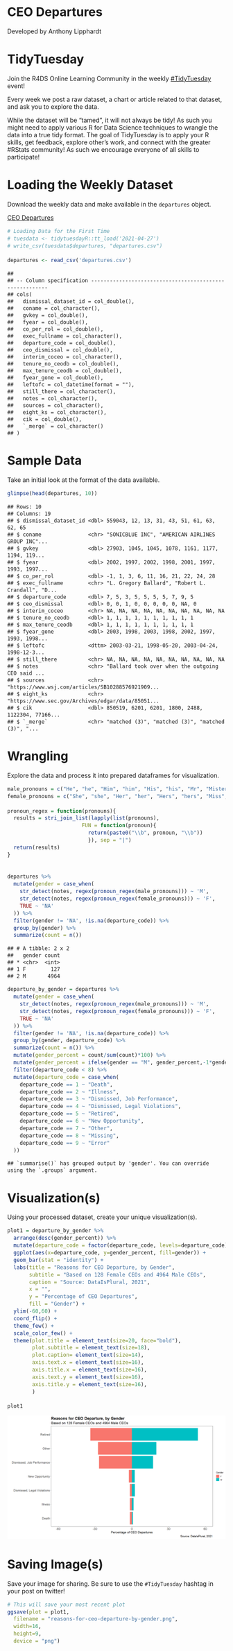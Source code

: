 CEO Departures
================
Developed by Anthony Lipphardt

# TidyTuesday

Join the R4DS Online Learning Community in the weekly
[\#TidyTuesday](https://github.com/rfordatascience/tidytuesday) event\!

Every week we post a raw dataset, a chart or article related to that
dataset, and ask you to explore the data.

While the dataset will be “tamed”, it will not always be tidy\! As such
you might need to apply various R for Data Science techniques to wrangle
the data into a true tidy format. The goal of TidyTuesday is to apply
your R skills, get feedback, explore other’s work, and connect with the
greater \#RStats community\! As such we encourage everyone of all skills
to participate\!

# Loading the Weekly Dataset

Download the weekly data and make available in the `departures` object.

[CEO
Departures](https://github.com/rfordatascience/tidytuesday/blob/master/data/2021/2021-04-27/readme.md)

``` r
# Loading Data for the First Time
# tuesdata <- tidytuesdayR::tt_load('2021-04-27')
# write_csv(tuesdata$departures, "departures.csv")

departures <- read_csv('departures.csv')
```

    ## 
    ## -- Column specification --------------------------------------------------------
    ## cols(
    ##   dismissal_dataset_id = col_double(),
    ##   coname = col_character(),
    ##   gvkey = col_double(),
    ##   fyear = col_double(),
    ##   co_per_rol = col_double(),
    ##   exec_fullname = col_character(),
    ##   departure_code = col_double(),
    ##   ceo_dismissal = col_double(),
    ##   interim_coceo = col_character(),
    ##   tenure_no_ceodb = col_double(),
    ##   max_tenure_ceodb = col_double(),
    ##   fyear_gone = col_double(),
    ##   leftofc = col_datetime(format = ""),
    ##   still_there = col_character(),
    ##   notes = col_character(),
    ##   sources = col_character(),
    ##   eight_ks = col_character(),
    ##   cik = col_double(),
    ##   `_merge` = col_character()
    ## )

# Sample Data

Take an initial look at the format of the data available.

``` r
glimpse(head(departures, 10))
```

    ## Rows: 10
    ## Columns: 19
    ## $ dismissal_dataset_id <dbl> 559043, 12, 13, 31, 43, 51, 61, 63, 62, 65
    ## $ coname               <chr> "SONICBLUE INC", "AMERICAN AIRLINES GROUP INC"...
    ## $ gvkey                <dbl> 27903, 1045, 1045, 1078, 1161, 1177, 1194, 119...
    ## $ fyear                <dbl> 2002, 1997, 2002, 1998, 2001, 1997, 1993, 1997...
    ## $ co_per_rol           <dbl> -1, 1, 3, 6, 11, 16, 21, 22, 24, 28
    ## $ exec_fullname        <chr> "L. Gregory Ballard", "Robert L. Crandall", "D...
    ## $ departure_code       <dbl> 7, 5, 3, 5, 5, 5, 5, 7, 9, 5
    ## $ ceo_dismissal        <dbl> 0, 0, 1, 0, 0, 0, 0, 0, NA, 0
    ## $ interim_coceo        <chr> NA, NA, NA, NA, NA, NA, NA, NA, NA, NA
    ## $ tenure_no_ceodb      <dbl> 1, 1, 1, 1, 1, 1, 1, 1, 1, 1
    ## $ max_tenure_ceodb     <dbl> 1, 1, 1, 1, 1, 1, 1, 1, 1, 1
    ## $ fyear_gone           <dbl> 2003, 1998, 2003, 1998, 2002, 1997, 1993, 1998...
    ## $ leftofc              <dttm> 2003-03-21, 1998-05-20, 2003-04-24, 1998-12-3...
    ## $ still_there          <chr> NA, NA, NA, NA, NA, NA, NA, NA, NA, NA
    ## $ notes                <chr> "Ballard took over when the outgoing CEO said ...
    ## $ sources              <chr> "https://www.wsj.com/articles/SB10288576921909...
    ## $ eight_ks             <chr> "https://www.sec.gov/Archives/edgar/data/85051...
    ## $ cik                  <dbl> 850519, 6201, 6201, 1800, 2488, 1122304, 77166...
    ## $ `_merge`             <chr> "matched (3)", "matched (3)", "matched (3)", "...

# Wrangling

Explore the data and process it into prepared dataframes for
visualization.

``` r
male_pronouns = c("He", "he", "Him", "him", "His", "his", "Mr", "Mister")
female_pronouns = c("She", "she", "Her", "her", "Hers", "hers", "Miss", "Mrs", "Ms")

pronoun_regex = function(pronouns){
  results = stri_join_list(lapply(list(pronouns), 
                        FUN = function(pronoun){ 
                          return(paste0("\\b", pronoun, "\\b")) 
                          }), sep = "|")
  return(results)
}


departures %>%
  mutate(gender = case_when(
    str_detect(notes, regex(pronoun_regex(male_pronouns))) ~ 'M',
    str_detect(notes, regex(pronoun_regex(female_pronouns))) ~ 'F',
    TRUE ~ 'NA'
  )) %>%
  filter(gender != 'NA', !is.na(departure_code)) %>%
  group_by(gender) %>%
  summarize(count = n()) 
```

    ## # A tibble: 2 x 2
    ##   gender count
    ## * <chr>  <int>
    ## 1 F        127
    ## 2 M       4964

``` r
departure_by_gender = departures %>%
  mutate(gender = case_when(
    str_detect(notes, regex(pronoun_regex(male_pronouns))) ~ 'M',
    str_detect(notes, regex(pronoun_regex(female_pronouns))) ~ 'F',
    TRUE ~ 'NA'
  )) %>%
  filter(gender != 'NA', !is.na(departure_code)) %>%
  group_by(gender, departure_code) %>%
  summarize(count = n()) %>%
  mutate(gender_percent = count/sum(count)*100) %>%
  mutate(gender_percent = ifelse(gender == "M", gender_percent,-1*gender_percent)) %>%
  filter(departure_code < 8) %>%
  mutate(departure_code = case_when(
    departure_code == 1 ~ "Death",
    departure_code == 2 ~ "Illness",
    departure_code == 3 ~ "Dismissed, Job Performance",
    departure_code == 4 ~ "Dismissed, Legal Violations",
    departure_code == 5 ~ "Retired",
    departure_code == 6 ~ "New Opportunity",
    departure_code == 7 ~ "Other",
    departure_code == 8 ~ "Missing",
    departure_code == 9 ~ "Error"
  ))
```

    ## `summarise()` has grouped output by 'gender'. You can override using the `.groups` argument.

# Visualization(s)

Using your processed dataset, create your unique visualization(s).

``` r
plot1 = departure_by_gender %>%
  arrange(desc(gender_percent)) %>%
  mutate(departure_code = factor(departure_code, levels=departure_code)) %>%
  ggplot(aes(x=departure_code, y=gender_percent, fill=gender)) +
  geom_bar(stat = "identity") +
  labs(title = "Reasons for CEO Departure, by Gender",
       subtitle = "Based on 128 Female CEOs and 4964 Male CEOs",
       caption = "Source: DataIsPlural, 2021",
       x = "",
       y = "Percentage of CEO Departures",
       fill = "Gender") +   
  ylim(-60,60) +
  coord_flip() +
  theme_few() + 
  scale_color_few() +  
  theme(plot.title = element_text(size=20, face="bold"),
        plot.subtitle = element_text(size=18),
        plot.caption= element_text(size=14),
        axis.text.x = element_text(size=16),
        axis.title.x = element_text(size=16),
        axis.text.y = element_text(size=16),
        axis.title.y = element_text(size=16),
        )

plot1
```

![](README_files/figure-gfm/Visualize-1.png)<!-- -->

# Saving Image(s)

Save your image for sharing. Be sure to use the `#TidyTuesday` hashtag
in your post on twitter\!

``` r
# This will save your most recent plot
ggsave(plot = plot1,
  filename = "reasons-for-ceo-departure-by-gender.png",
  width=16,
  height=9,
  device = "png")
```
